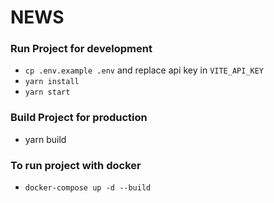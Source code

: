 # NEWS

### Run Project for development

- `cp .env.example .env` and replace api key in `VITE_API_KEY`
- `yarn install`
- `yarn start`


### Build Project for production

- yarn build


### To run project with docker

- `docker-compose up -d --build`
